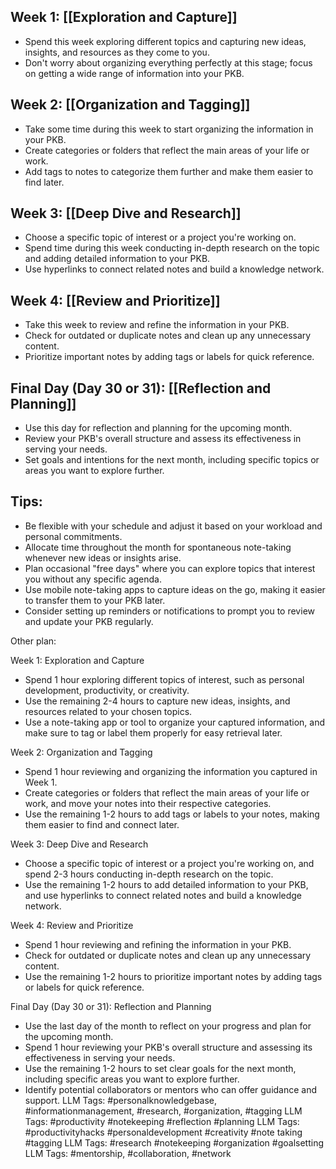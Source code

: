 ## Week 1: [[Exploration and Capture]]

   - Spend this week exploring different topics and capturing new ideas, insights, and resources as they come to you.
   - Don't worry about organizing everything perfectly at this stage; focus on getting a wide range of information into your PKB.

## Week 2: [[Organization and Tagging]]

   - Take some time during this week to start organizing the information in your PKB.
   - Create categories or folders that reflect the main areas of your life or work.
   - Add tags to notes to categorize them further and make them easier to find later.

## Week 3: [[Deep Dive and Research]]
   - Choose a specific topic of interest or a project you're working on.
   - Spend time during this week conducting in-depth research on the topic and adding detailed information to your PKB.
   - Use hyperlinks to connect related notes and build a knowledge network.

## Week 4: [[Review and Prioritize]]

- Take this week to review and refine the information in your PKB.
- Check for outdated or duplicate notes and clean up any unnecessary content.
- Prioritize important notes by adding tags or labels for quick reference.

## Final Day (Day 30 or 31): [[Reflection and Planning]]

- Use this day for reflection and planning for the upcoming month.
 - Review your PKB's overall structure and assess its effectiveness in serving your needs.
 - Set goals and intentions for the next month, including specific topics or areas you want to explore further.

## Tips:

- Be flexible with your schedule and adjust it based on your workload and personal commitments.
- Allocate time throughout the month for spontaneous note-taking whenever new ideas or insights arise.
- Plan occasional "free days" where you can explore topics that interest you without any specific agenda.
- Use mobile note-taking apps to capture ideas on the go, making it easier to transfer them to your PKB later.
- Consider setting up reminders or notifications to prompt you to review and update your PKB regularly.


Other plan:

Week 1: Exploration and Capture

- Spend 1 hour exploring different topics of interest, such as personal development, productivity, or creativity.
- Use the remaining 2-4 hours to capture new ideas, insights, and resources related to your chosen topics.
- Use a note-taking app or tool to organize your captured information, and make sure to tag or label them properly for easy retrieval later.

Week 2: Organization and Tagging

- Spend 1 hour reviewing and organizing the information you captured in Week 1.
- Create categories or folders that reflect the main areas of your life or work, and move your notes into their respective categories.
- Use the remaining 1-2 hours to add tags or labels to your notes, making them easier to find and connect later.

Week 3: Deep Dive and Research

- Choose a specific topic of interest or a project you're working on, and spend 2-3 hours conducting in-depth research on the topic.
- Use the remaining 1-2 hours to add detailed information to your PKB, and use hyperlinks to connect related notes and build a knowledge network.

Week 4: Review and Prioritize

- Spend 1 hour reviewing and refining the information in your PKB.
- Check for outdated or duplicate notes and clean up any unnecessary content.
- Use the remaining 1-2 hours to prioritize important notes by adding tags or labels for quick reference.

Final Day (Day 30 or 31): Reflection and Planning

- Use the last day of the month to reflect on your progress and plan for the upcoming month.
- Spend 1 hour reviewing your PKB's overall structure and assessing its effectiveness in serving your needs.
- Use the remaining 1-2 hours to set clear goals for the next month, including specific areas you want to explore further.
- Identify potential collaborators or mentors who can offer guidance and support.
LLM Tags:  #personalknowledgebase, #informationmanagement, #research, #organization, #tagging
LLM Tags:  #productivity #notekeeping #reflection #planning
LLM Tags:  #productivityhacks #personaldevelopment #creativity #note taking #tagging
LLM Tags:  #research #notekeeping #organization #goalsetting
LLM Tags:  #mentorship, #collaboration, #network